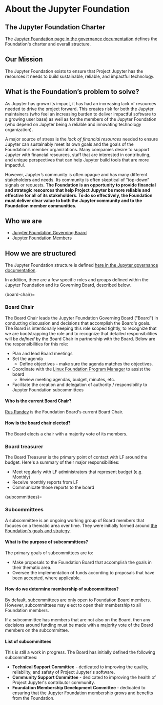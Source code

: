 # About the Jupyter Foundation

## The Jupyter Foundation Charter

The [Jupyter Foundation page in the governance documentation](https://jupyter.org/governance/jupyter_foundation.html) defines the Foundation's charter and overall structure.

## Our Mission

The Jupyter Foundation exists to ensure that Project Jupyter has the resources it needs to build sustainable, reliable, and impactful technology.

## What is the Foundation’s problem to solve?

As Jupyter has grown its impact, it has had an increasing lack of resources needed to drive the project forward. This creates risk for both the Jupyter maintainers (who feel an increasing burden to deliver impactful software to a growing user base) as well as for the members of the Jupyter Foundation (who depend on Jupyter being a reliable and innovating technology organization).

A major source of stress is the *lack of financial resources* needed to ensure Jupyter can sustainably meet its own goals and the goals of the Foundation’s member organizations. Many companies desire to support Jupyter with financial resources, staff that are interested in contributing, and unique perspectives that can help Jupyter build tools that are more impactful. 

However, Jupyter’s community is often opaque and has many different stakeholders and needs. Its community is often skeptical of “top-down” signals or requests. **The Foundation is an opportunity to provide financial and strategic resources that help Project Jupyter be more reliable and effective for all of its stakeholders. To do so effectively, the Foundation must deliver clear value to both the Jupyter community and to the Foundation member communities.**

## Who we are

* [Jupyter Foundation Governing Board](https://jupyter.org/governance/people.html#jupyter-foundation-governing-board)
* [Jupyter Foundation Members](https://jupyterfoundation.org/members/)

## How we are structured

The Jupyter Foundation structure is defined [here in the Jupyter governance documentation](https://jupyter.org/governance/jupyter_foundation.html#membership).

In addition, there are a few specific roles and groups defined within the Jupyter Foundation and its Governing Board, described below.

(board-chair)=
### Board Chair

The Board Chair leads the Jupyter Foundation Governing Board ("Board") in conducting discussion and decisions that accomplish the Board's goals. The Board is intentionally keeping this role scoped tightly, to recognize that we are bootstrapping the role and to recognize that detailed responsibilities will be *defined* by the Board Chair in partnership with the Board. Below are the responsibilities for this role:

- Plan and lead Board meetings  
- Set the agenda   
  - Define objectives - make sure the agenda matches the objectives.  
- Coordinate with the [Linux Foundation Program Manager](#program-manager) to assist the board  
  - Review meeting agendas, budget, minutes, etc.  
- Facilitate the creation and delegation of authority / responsibility to Jupyter Foundation subcommittees

#### Who is the current Board Chair?

[Rus Pandey](https://www.linkedin.com/in/rusp/) is the Foundation Board's current Board Chair.

#### How is the board chair elected?

The Board elects a chair with a majority vote of its members.

### Board treasurer

The Board Treasurer is the primary point of contact with LF around the budget.
Here's a summary of their major responsibilities:

- Meet regularly with LF administrators that represent budget (e.g. Monthly)
- Receive monthly reports from LF
- Communicate those reports to the board

(subcommittees)=
### Subcommittees

A subcommittee is an ongoing working group of Board members that focuses on a thematic area over time. They were initially formed around [the Foundation's goals and strategy](./strategy.md).

#### What is the purpose of subcommittees?

The primary goals of subcommittees are to:

- Make proposals to the Foundation Board that accomplish the goals in their thematic area.
- Oversee the implementation of funds according to proposals that have been accepted, where applicable.

#### How do we determine membership of subcommittees?

By default, subcommittees are only open to Foundation Board members. However, subcommittees may elect to open their membership to all Foundation members.

If a subcommittee has members that are not also on the Board, then any decisions around funding must be made with a majority vote of the Board members on the subcommittee.

#### List of subcommittees

This is still a work in progress. The Board has initially defined the following subcommittees:

- **Technical Support Committee** - dedicated to improving the quality, reliability, and safety of Project Jupyter's software.
- **Community Support Committee** - dedicated to improving the health of Project Jupyter's contributor community.
- **Foundation Membership Development Committee** - dedicated to ensuring that the Jupyter Foundation membership grows and benefits from the Foundation.
